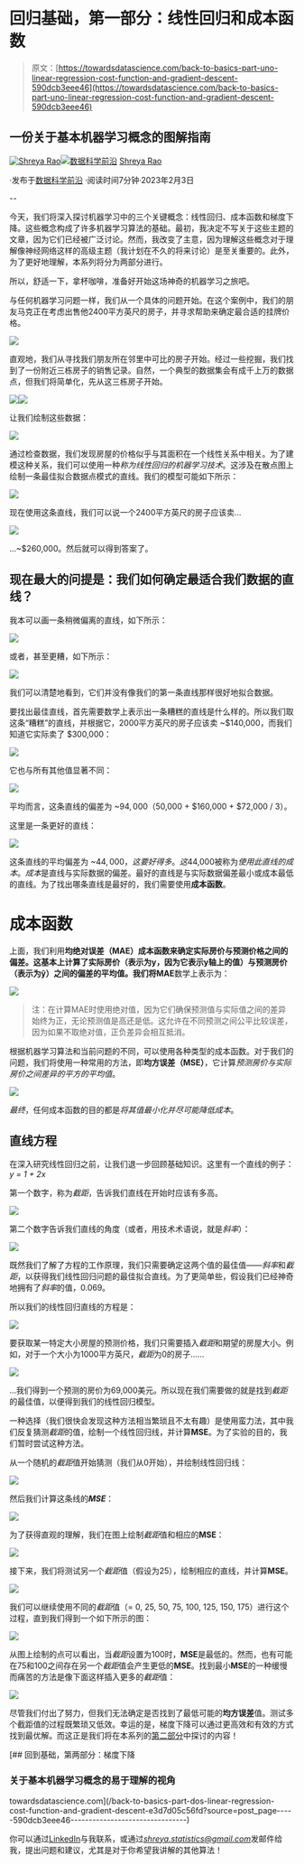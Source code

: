 # 回归基础，第一部分：线性回归和成本函数

> 原文：[https://towardsdatascience.com/back-to-basics-part-uno-linear-regression-cost-function-and-gradient-descent-590dcb3eee46](https://towardsdatascience.com/back-to-basics-part-uno-linear-regression-cost-function-and-gradient-descent-590dcb3eee46)

## 一份关于基本机器学习概念的图解指南

[](https://medium.com/@shreya.rao?source=post_page-----590dcb3eee46--------------------------------)[![Shreya Rao](../Images/03f13be6f5f67783d32f0798f09a4f86.png)](https://medium.com/@shreya.rao?source=post_page-----590dcb3eee46--------------------------------)[](https://towardsdatascience.com/?source=post_page-----590dcb3eee46--------------------------------)[![数据科学前沿](../Images/a6ff2676ffcc0c7aad8aaf1d79379785.png)](https://towardsdatascience.com/?source=post_page-----590dcb3eee46--------------------------------) [Shreya Rao](https://medium.com/@shreya.rao?source=post_page-----590dcb3eee46--------------------------------)

·发布于[数据科学前沿](https://towardsdatascience.com/?source=post_page-----590dcb3eee46--------------------------------) ·阅读时间7分钟·2023年2月3日

--

今天，我们将深入探讨机器学习中的三个关键概念：线性回归、成本函数和梯度下降。这些概念构成了许多机器学习算法的基础。最初，我决定不写关于这些主题的文章，因为它们已经被广泛讨论。然而，我改变了主意，因为理解这些概念对于理解像神经网络这样的高级主题（我计划在不久的将来讨论）是至关重要的。此外，为了更好地理解，本系列将分为两部分进行。

所以，舒适一下，拿杯咖啡，准备好开始这场神奇的机器学习之旅吧。

与任何机器学习问题一样，我们从一个具体的问题开始。在这个案例中，我们的朋友马克正在考虑出售他2400平方英尺的房子，并寻求帮助来确定最合适的挂牌价格。

![](../Images/dcfbc5c2f2237a4bf6a0c9d903f45f91.png)

直观地，我们从寻找我们朋友所在邻里中可比的房子开始。经过一些挖掘，我们找到了一份附近三栋房子的销售记录。自然，一个典型的数据集会有成千上万的数据点，但我们将简单化，先从这三栋房子开始。

![](../Images/ebbf3ec6c07c6ef5a2562e4194f1baa6.png)![](../Images/807b1214411e58dc811da3a77c3e3b4e.png)

让我们绘制这些数据：

![](../Images/517ae27d42e7079f1d41af719ad1f1ae.png)

通过检查数据，我们发现房屋的价格似乎与其面积在一个线性关系中相关。为了建模这种关系，我们可以使用一种*称为线性回归的机器学习技术*。这涉及在散点图上绘制一条最佳拟合数据点模式的直线。我们的模型可能如下所示：

![](../Images/a877efd396f37cf0243528fc86e5a9af.png)

现在使用这条直线，我们可以说一个2400平方英尺的房子应该卖...

![](../Images/06fb0a555ca5a9aea646fcab9b6dbcc7.png)

…~$260,000。然后就可以得到答案了。

## 现在最大的问提是：我们如何确定最适合我们数据的直线？

我本可以画一条稍微偏离的直线，如下所示：

![](../Images/0b251a927138c2d14bf7e6f5e22a6130.png)

或者，甚至更糟，如下所示：

![](../Images/3dcdae2bd21b20df3b6c663e95669924.png)

我们可以清楚地看到，它们并没有像我们的第一条直线那样很好地拟合数据。

要找出最佳直线，首先需要数学上表示出一条糟糕的直线是什么样的。所以我们取这条“糟糕”的直线，并根据它，2000平方英尺的房子应该卖 ~$140,000，而我们知道它实际卖了 $300,000：

![](../Images/d387107ea2f59ff3bf13698c40c2b252.png)

它也与所有其他值显著不同：

![](../Images/50401260693e21401a3cb215fa4eb6a4.png)

平均而言，这条直线的偏差为 ~$94,000（$50,000 + $160,000 + $72,000 / 3）。

这里是一条更好的直线：

![](../Images/b4908af7df5f6e9b85061043c9be421b.png)

这条直线的平均偏差为 ~$44,000，这要好得多。这$44,000被称为*使用此直线的成本*。*成本*是直线与实际数据的偏差。最好的直线是与实际数据偏差最小或成本最低的直线。为了找出哪条直线是最好的，我们需要使用**成本函数**。

# 成本函数

上面，我们利用**均绝对误差（MAE）**成本函数来确定实际房价与预测价格之间的偏差。这基本上计算了实际房价（表示为y，因为它表示y轴上的值）与预测房价（表示为ŷ）之间的偏差的平均值。我们将**MAE**数学上表示为：

![](../Images/4cb66d1062eb9375eb5fd2207a965dc0.png)

> 注：在计算MAE时使用绝对值，因为它们确保预测值与实际值之间的差异始终为正，无论预测值是高还是低。这允许在不同预测之间公平比较误差，因为如果不取绝对值，正负差异会相互抵消。

根据机器学习算法和当前问题的不同，可以使用各种类型的成本函数。对于我们的问题，我们将使用一种常用的方法，即**均方误差（MSE）**，它计算*预测房价与实际房价之间差异的平方的平均值*。

![](../Images/bac23c84cc28f247635746332ce95605.png)

*最终*，任何成本函数的目的都是*将其值最小化并尽可能降低成本*。

## 直线方程

在深入研究线性回归之前，让我们退一步回顾基础知识。这里有一个直线的例子：*y = 1 + 2x*

第一个数字，称为*截距*，告诉我们直线在开始时应该有多高。

![](../Images/ada857bbaf83b3a63b8637896c35fe59.png)

第二个数字告诉我们直线的角度（或者，用技术术语说，就是*斜率*）：

![](../Images/3dd13ae28251003731c5ce35dd5858ec.png)

既然我们了解了方程的工作原理，我们只需要确定这两个值的最佳值——*斜率*和*截距*，以获得我们线性回归问题的最佳拟合直线。为了更简单些，假设我们已经神奇地拥有了*斜率*的值，0.069。

所以我们的线性回归直线的方程是：

![](../Images/751b1a86ea781defb3d479f609834ff0.png)

要获取某一特定大小房屋的预测价格，我们只需要插入*截距*和期望的房屋大小。例如，对于一个大小为1000平方英尺，*截距*为0的房子……

![](../Images/ad6ff0ff5b2957f775a722653083644e.png)

…我们得到一个预测的房价为69,000美元。所以现在我们需要做的就是找到*截距*的最佳值，以便得到我们的线性回归模型。

一种选择（我们很快会发现这种方法相当繁琐且不太有趣）是使用蛮力法，其中我们反复猜测*截距*的值，绘制一个线性回归线，并计算**MSE**。为了实验的目的，我们暂时尝试这种方法。

从一个随机的*截距*值开始猜测（我们从0开始），并绘制线性回归线：

![](../Images/8cc0976b29675159f2cc7d3e74a7fa45.png)

然后我们计算这条线的***MSE***：

![](../Images/f3fdbe0e61112693b0ba88421788c678.png)

为了获得直观的理解，我们在图上绘制*截距*值和相应的**MSE**：

![](../Images/69543fa1253e0fa4e1b33d29bbacf10f.png)

接下来，我们将测试另一个*截距*值（假设为25），绘制相应的直线，并计算**MSE**。

![](../Images/6741565ab99a215366b1b89dcee7eb55.png)

我们可以继续使用不同的*截距*值（= 0, 25, 50, 75, 100, 125, 150, 175）进行这个过程，直到我们得到一个如下所示的图：

![](../Images/4d3214ba1eaf5b35acfc0d0a384ff332.png)

从图上绘制的点可以看出，当*截距*设置为100时，**MSE**是最低的。然而，也有可能在75和100之间存在另一个*截距*值会产生更低的**MSE**。找到最小**MSE**的一种缓慢而痛苦的方法是像下面这样插入更多的*截距*值：

![](../Images/917bfb11f2b0a069d4b023b949c2bde5.png)

尽管我们付出了努力，但我们无法确定是否找到了最低可能的**均方误差**值。测试多个截距值的过程既繁琐又低效。幸运的是，梯度下降可以通过更高效和有效的方式找到最优解。而这正是我们将在本系列的[第二部分](https://medium.com/towards-data-science/back-to-basics-part-dos-linear-regression-cost-function-and-gradient-descent-e3d7d05c56fd)中探讨的内容！

[](/back-to-basics-part-dos-linear-regression-cost-function-and-gradient-descent-e3d7d05c56fd?source=post_page-----590dcb3eee46--------------------------------) [## 回到基础，第两部分：梯度下降

### 关于基本机器学习概念的易于理解的视角

towardsdatascience.com](/back-to-basics-part-dos-linear-regression-cost-function-and-gradient-descent-e3d7d05c56fd?source=post_page-----590dcb3eee46--------------------------------)

你可以通过[LinkedIn](https://www.linkedin.com/in/shreyarao24/)与我联系，或通过*shreya.statistics@gmail.com*发邮件给我，提出问题和建议，尤其是对于你希望我讲解的其他算法！
